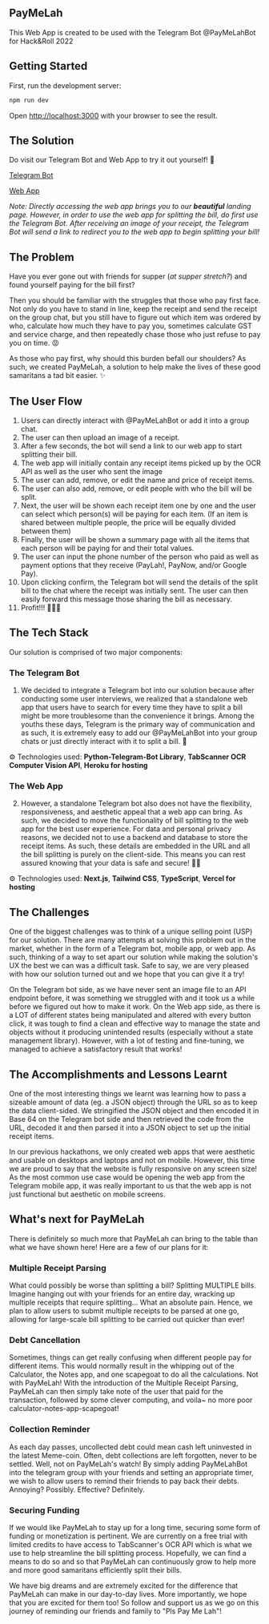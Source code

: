 ## PayMeLah

This Web App is created to be used with the Telegram Bot @PayMeLahBot for Hack&Roll 2022

## Getting Started

First, run the development server:

```bash
npm run dev
```

Open [http://localhost:3000](http://localhost:3000) with your browser to see the result.

## The Solution

Do visit our Telegram Bot and Web App to try it out yourself! 🥺

[Telegram Bot](https://t.me/PayMeLahBot)

[Web App](https://paymelah.vercel.app/)

_Note: Directly accessing the web app brings you to our **beautiful** landing page. However, in order to use the web app for splitting the bill, do first use the Telegram Bot. After receiving an image of your receipt, the Telegram Bot will send a link to redirect you to the web app to begin splitting your bill!_

## The Problem

Have you ever gone out with friends for supper (_at supper stretch?_) and found yourself paying for the bill first?

Then you should be familiar with the struggles that those who pay first face. Not only do you have to stand in line, keep the receipt and send the receipt on the group chat, but you still have to figure out which item was ordered by who, calculate how much they have to pay you, sometimes calculate GST and service charge, and then repeatedly chase those who just refuse to pay you on time. 😡

As those who pay first, why should this burden befall our shoulders? As such, we created PayMeLah, a solution to help make the lives of these good samaritans a tad bit easier. ✨

## The User Flow

1. Users can directly interact with @PayMeLahBot or add it into a group chat.
2. The user can then upload an image of a receipt.
3. After a few seconds, the bot will send a link to our web app to start splitting their bill.
4. The web app will initially contain any receipt items picked up by the OCR API as well as the user who sent the image
5. The user can add, remove, or edit the name and price of receipt items.
6. The user can also add, remove, or edit people with who the bill will be split.
7. Next, the user will be shown each receipt item one by one and the user can select which person(s) will be paying for each item. (If an item is shared between multiple people, the price will be equally divided between them)
8. Finally, the user will be shown a summary page with all the items that each person will be paying for and their total values.
9. The user can input the phone number of the person who paid as well as payment options that they receive (PayLah!, PayNow, and/or Google Pay).
10. Upon clicking confirm, the Telegram bot will send the details of the split bill to the chat where the receipt was initially sent. The user can then easily forward this message those sharing the bill as necessary.
11. Profit!!! 🤷🏻‍♂️

## The Tech Stack

Our solution is comprised of two major components:

### The Telegram Bot

1. We decided to integrate a Telegram bot into our solution because after conducting some user interviews, we realized that a standalone web app that users have to search for every time they have to split a bill might be more troublesome than the convenience it brings. Among the youths these days, Telegram is the primary way of communication and as such, it is extremely easy to add our @PayMeLahBot into your group chats or just directly interact with it to split a bill. 🐥

⚙️ Technologies used: **Python-Telegram-Bot Library**, **TabScanner OCR Computer Vision API**, **Heroku for hosting**

### The Web App

2. However, a standalone Telegram bot also does not have the flexibility, responsiveness, and aesthetic appeal that a web app can bring. As such, we decided to move the functionality of bill splitting to the web app for the best user experience. For data and personal privacy reasons, we decided not to use a backend and database to store the receipt items. As such, these details are embedded in the URL and all the bill splitting is purely on the client-side. This means you can rest assured knowing that your data is safe and secure! 🧞‍♂️

⚙️ Technologies used: **Next.js**, **Tailwind CSS**, **TypeScript**, **Vercel for hosting**

## The Challenges

One of the biggest challenges was to think of a unique selling point (USP) for our solution. There are many attempts at solving this problem out in the market, whether in the form of a Telegram bot, mobile app, or web app. As such, thinking of a way to set apart our solution while making the solution's UX the best we can was a difficult task. Safe to say, we are very pleased with how our solution turned out and we hope that you can give it a try!

On the Telegram bot side, as we have never sent an image file to an API endpoint before, it was something we struggled with and it took us a while before we figured out how to make it work. On the Web app side, as there is a LOT of different states being manipulated and altered with every button click, it was tough to find a clean and effective way to manage the state and objects without it producing unintended results (especially without a state management library). However, with a lot of testing and fine-tuning, we managed to achieve a satisfactory result that works!

## The Accomplishments and Lessons Learnt

One of the most interesting things we learnt was learning how to pass a sizeable amount of data (eg. a JSON object) through the URL so as to keep the data client-sided. We stringified the JSON object and then encoded it in Base 64 on the Telegram bot side and then retrieved the code from the URL, decoded it and then parsed it into a JSON object to set up the initial receipt items.

In our previous hackathons, we only created web apps that were aesthetic and usable on desktops and laptops and not on mobile. However, this time we are proud to say that the website is fully responsive on any screen size! As the most common use case would be opening the web app from the Telegram mobile app, it was really important to us that the web app is not just functional but aesthetic on mobile screens.

## What's next for PayMeLah

There is definitely so much more that PayMeLah can bring to the table than what we have shown here! Here are a few of our plans for it:

### Multiple Receipt Parsing

What could possibly be worse than splitting a bill? Splitting MULTIPLE bills. Imagine hanging out with your friends for an entire day, wracking up multiple receipts that require splitting... What an absolute pain. Hence, we plan to allow users to submit multiple receipts to be parsed at one go, allowing for large-scale bill splitting to be carried out quicker than ever!

### Debt Cancellation

Sometimes, things can get really confusing when different people pay for different items. This would normally result in the whipping out of the Calculator, the Notes app, and one scapegoat to do all the calculations. Not with PayMeLah! With the introduction of the Multiple Receipt Parsing, PayMeLah can then simply take note of the user that paid for the transaction, followed by some clever computing, and voila~ no more poor calculator-notes-app-scapegoat!

### Collection Reminder

As each day passes, uncollected debt could mean cash left uninvested in the latest Meme-coin. Often, debt collections are left forgotten, never to be settled. Well, not on PayMeLah's watch! By simply adding PayMeLahBot into the telegram group with your friends and setting an appropriate timer, we wish to allow users to remind their friends to pay back their debts. Annoying? Possibly. Effective? Definitely.

### Securing Funding

If we would like PayMeLah to stay up for a long time, securing some form of funding or monetization is pertinent. We are currently on a free trial with limited credits to have access to TabScanner's OCR API which is what we use to help streamline the bill splitting process. Hopefully, we can find a means to do so and so that PayMeLah can continuously grow to help more and more good samaritans efficiently split their bills.

We have big dreams and are extremely excited for the difference that PayMeLah can make in our day-to-day lives. More importantly, we hope that you are excited for them too! So follow and support us as we go on this journey of reminding our friends and family to "Pls Pay Me Lah"!
